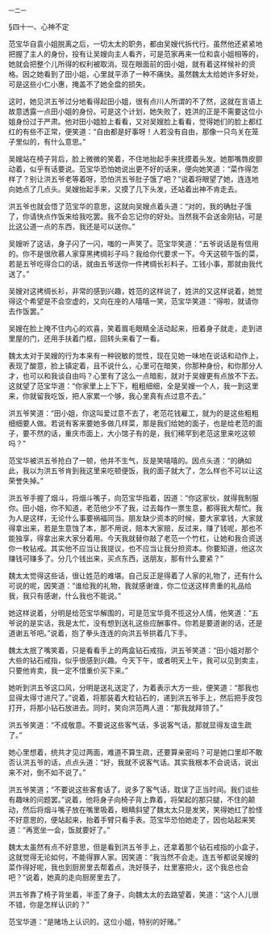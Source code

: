     一二一 

   §四十一、心神不定

   范宝华自袁小姐脱离之后，一切太太的职务，都由吴嫂代拆代行。虽然他还紧紧地把握了主人的身份，投有让吴嫂向主人看齐，可是范家再来一位和袁小姐相等的，她就会把整个儿所得的权利被取消。现在眼面前的田小姐，就有着这样候补的资格。因之她看到了田小姐，心里就平添了一种不痛快。虽然魏太太给她许多好处，可是这些小仁小惠，掩盖不了她全盘的损失。

   这时，她见洪五爷过分地看得起田小姐，很有点川人所谓的不了然，这就在言语上故意透露一点田小姐的身份。可是这个计划，她失败了，姓洪的正是不需要这位小姐身份过于严肃。他对田小姐脸上看看，又对吴嫂脸上看看，觉得她们的脸上都红红的有些不正常，便笑道：“自由都是好事呀！人若没有自由，那像一只鸟关在笼子里似的，有什么意思。”

   吴嫂站在椅子背后，脸上微微的笑着，不住地抬起手来抚摸着头发。她那嘴唇皮颤动着，似乎有话要说。范宝华恐怕她说出更不好的话来，便向她笑道：“菜作得怎样了？别让洪五爷老等着呀，恐怕洪五爷肚子饿了吧？”说着将眼望了她，连连地向她点了几点头。吴嫂抬起手来，又摸了几下头发，还站着出神不肯走去。

   洪五爷也就会悟了范宝华的意思，这就向吴嫂点着头道：“对的，我的确肚子饿了，你请快点作饭来给我吃罢。我不会忘记你的好处。当然我不会送金刚钻，可是比这公道一点的东西，我还是可以送你。”

   吴嫂听了这话，身子闪了一闪，嗤的一声笑了。范宝华笑道：“五爷说话是有信用的。你不是很欣慕人家穿黑拷绸衫子吗？我给你代要求一下。今天这顿午饭的菜，若是五爷吃得合口的话，就由五爷送你一件拷绸长衫料子。工钱小事，那就由我代送了。”

   吴嫂对这拷绸长衫，非常的感到兴趣，姓范的这样说了，姓洪的又这样说着，她觉得这个希望是不会空虚的，又向在座的人嘻嘻一笑，范宝华笑道：“得啦，就请你去作饭罢。”

   吴嫂在脸上掩不住内心的欢喜，笑着眉毛眼睛全活动起来，扭着身子就走，走到进里屋的门，还用手扶着门框，回转头来看了一看。

   魏太太对于吴嫂的行为本来有一种锐敏的觉性，现在见她一味地在说话和动作上，表现了酸意，脸上镇定着，且不说什么，心里可在暗笑，你那种身份，和你那分人才，也可以和我谈自由吗？心里有了这么一点暗影，就对于吴嫂更有点放不下去。这就望了范宝华道：“你家里上上下下，粗粗细细，全是吴嫂一个人，我一到这里来，你就留我吃饭，把人家累一个够，我心里真有点过意不去。”

   洪五爷笑道：“田小姐，你这叫爱过意不去了，老范花钱雇工，就为的是这些粗粗细细要人做。若说有客来要她多做几样菜，那是我们给她的面子，也是给老范的面子，要不然的话，重庆市面上，大小馆子有的是，我们稀罕到老范这里来吃这顿吗？”

   范宝华被洪五爷抢白了一顿，他并不生气，反是笑嘻嘻的。因点头道：“的确如此，我以为洪五爷肯到我这里来吃顿便饭，我的面子就大了，怎么样也不可以让这荣誉失掉。”

   洪五爷手握了烟斗，将烟斗嘴子，向范宝华指着，因道：“你这家伙，就得我制服你。田小姐，你不知道，老范他少不了我，过去每作一票生意，都得我大帮忙。我为人是这样，无论什么事要祸福同当。朋友缺少资本的时候，要大家拿钱，大家就得拿出来，若是生意蚀了本，那不用说，赔本大家赔，反过来，赚了钱呢，那也不能独享，得拿出来大家分着用。今天我就替你敲了老范一个竹杠，让她和我合资送你一枚钻戒。其实他不应当让我提议，也不应当让我分担资本。你要知道，他这次赚钱可赚多了。分几个钱出来，买点东西，送朋友，那有什么要紧？”

   魏太太觉得这些话，很让姓范的难堪。自己反正是得着了人家的礼物了，还有什么可说的呢，因笑道：“谁给我的礼物，我就感谢谁，你二位送这样贵重的礼品给我，我只有感谢，什么我也不能说。”

   她这样说着，分明是给范宝华解围的，可是范宝华竟不揽这分人情，他笑道：“五爷说的是实话，我是太忙，没有想到送礼这些应酬事件。你若是要道谢的话，还是道谢五爷吧。”说着，抱了拳头连连的向洪五爷拱着几下手。

   魏太太抿了嘴笑着，只是看看手上的两盒钻石戒指，洪五爷笑道：“田小姐对那个大些的钻石戒指，似乎很感到兴趣。今天下午，或者明天上午，我可以见到卖主，只要他肯卖，我一定不惜重价买下来。”

   她听到洪五爷这口风，分明是送礼送定了，为着表示大方一些，便笑道：“那我也显得太得寸进尺了。”说着，将那装着大粒钻石的，递到洪五爷手上，然后把手皮包打开，将那小钻石放进去。同时，笑向洪范两人道：“那我就拜领了。”

   洪五爷笑道：“不成敬意。不要说这些客气话，多说客气话，那就显得友谊生疏了。”

   她心里想着，统共才见过两面，难道不算生疏，还要算亲密吗？可是她口里却不敢否认洪五爷的话，点点头道：“好，我就不说客气话。其实我根本不会说话，说出来不对，倒不如不说了。”

   洪五爷笑道；“不要说这些客套话了。说多了客气话，耽误了正当时间。我们谈些有趣味的问题罢。”说着，他将身子向椅子背上靠着，将架起的那只腿，不住的颠动，然后将烟斗嘴子放在嘴里吸着，眼睛斜望了魏太太只是发笑，笑得她红了脸怪不好意思的，便站起来，抬着手臂只看手表。范宝华恐怕她走了，因也站起来笑道：“再宽坐一会，饭就要好了。”

   魏太太虽然有点不好意思，但是看到洪五爷手上，还拿着那个钻石戒指的小盒子，这就觉得无论如何，不能得罪人家。因笑道：“我当然不会走。连五爷都说吴嫂的菜作得好呢，我也到厨房里去帮着点，洗好筷子，灶里塞把火，这个我总也会吧？”说着，她真的走向厨房里去了。

   洪五爷靠了椅子背坐着，半歪了身子，向魏太太的去路望着，笑道：“这个人儿很不错，你是怎样认识的？”

   范宝华道：“是赌场上认识的。这位小姐，特别的好赌。”

